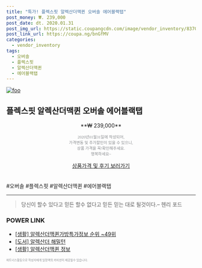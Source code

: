 ```yaml
--- 
title: "특가! 플렉스핏 알렉산더맥퀸 오버솔 에어블랙탭" 
post_money: ₩. 239,000 
post_date: dt. 2020.01.31 
post_img_url: https://static.coupangcdn.com/image/vendor_inventory/8370/501321ae9d2196e5855fe3662f6b6fbe2f9ee5de556191e840d68c55d123.jpg 
post_link_url: https://coupa.ng/bnGfMV 
categories: 
  - vendor_inventory 
tags: 
  - 오버솔 
  - 플렉스핏 
  - 알렉산더맥퀸 
  - 에어블랙탭 
--- 
```

[![foo](https://static.coupangcdn.com/image/vendor_inventory/8370/501321ae9d2196e5855fe3662f6b6fbe2f9ee5de556191e840d68c55d123.jpg)](https://coupa.ng/bnGfMV) 

## 플렉스핏 알렉산더맥퀸 오버솔 에어블랙탭 
<p style="text-align: center;">**₩ 239,000**</p> 
<p style="text-align: center;"><span style="color: #898c8f; font-family: Georgia,Times,serif; font-size: 0.75em;">2020년01월31일에 작성되어, <br>가격변동 및 추가할인이 있을 수 있으니,<br> 상품 가격을 꼭!확인해주세요.<br>행복하세요~</span> 
</p>	 
<div markdown="0" style="text-align: center;"><a href="https://coupa.ng/bnGfMV" class="btn btn--success">상품가격 및 후기 보러가기</a></div> 
<br><br> 
  #오버솔 #플렉스핏 #알렉산더맥퀸 #에어블랙탭 
<hr> 

> 당신이 할수 있다고 믿든 할수 없다고 믿든 믿는 대로 될것이다.–  헨리 포드 


### POWER LINK

* <a href="https://blog.naver.com/fasyy4321/221772061242" target="_blank"> [생활] 알렉산더맥퀸가방특가정보 순위 ~49위</a>
* <a href="https://blog.naver.com/santokki14/221784707857" target="_blank">[도서] 알렉산더 해밀턴</a>
* <a href="https://blog.naver.com/fasyy4321/221766417483" target="_blank"> [생활] 알렉산더맥퀸 정보 </a>

<span style="color: #898c8f; font-family: Georgia,Times,serif; font-size: 0.55em;">파트너스활동으로 작성자에게 일정액의 커미션이 제공될수 있습니다.</span> 
